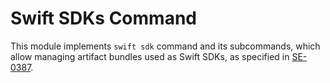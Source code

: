 # Swift SDKs Command

This module implements `swift sdk` command and its subcommands, which allow managing artifact
bundles used as Swift SDKs, as specified in [SE-0387](https://github.com/apple/swift-evolution/blob/main/proposals/0387-cross-compilation-destinations.md).
